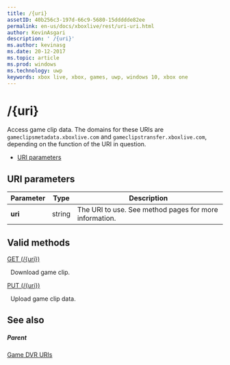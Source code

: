 ```yaml
---
title: /{uri}
assetID: 40b256c3-197d-66c9-5680-15ddddde82ee
permalink: en-us/docs/xboxlive/rest/uri-uri.html
author: KevinAsgari
description: ' /{uri}'
ms.author: kevinasg
ms.date: 20-12-2017
ms.topic: article
ms.prod: windows
ms.technology: uwp
keywords: xbox live, xbox, games, uwp, windows 10, xbox one
---
```



# /{uri}
Access game clip data. 
The domains for these URIs are `gameclipsmetadata.xboxlive.com` and `gameclipstransfer.xboxlive.com`, depending on the function of the URI in question.
 
  * [URI parameters](#ID4EX)
 
<a id="ID4EX"></a>

 
## URI parameters
 
| Parameter| Type| Description| 
| --- | --- | --- | 
| <b>uri</b>| string| The URI to use. See method pages for more information.| 
  
<a id="ID4ETB"></a>

 
## Valid methods

[GET (/{uri})](uri-uriget.md)

&nbsp;&nbsp;Download game clip.

[PUT (/{uri})](uri-uriput.md)

&nbsp;&nbsp;Upload game clip data.
 
<a id="ID4EAC"></a>

 
## See also
 
<a id="ID4ECC"></a>

 
##### Parent 

[Game DVR URIs](atoc-reference-dvr.md)

   